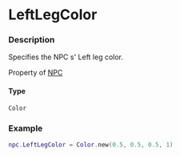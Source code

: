 # LeftLegColor
### Description
Specifies the NPC s' Left leg color.

Property of [NPC](/classes/NPC/)

#### Type
`Color`

### Example
```lua
npc.LeftLegColor = Color.new(0.5, 0.5, 0.5, 1)
```